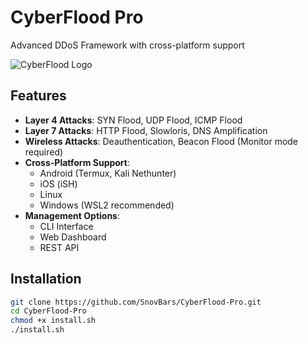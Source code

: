 # CyberFlood Pro

Advanced DDoS Framework with cross-platform support

![CyberFlood Logo](https://via.placeholder.com/800x200?text=CyberFlood+Pro)

## Features
- **Layer 4 Attacks**: SYN Flood, UDP Flood, ICMP Flood
- **Layer 7 Attacks**: HTTP Flood, Slowloris, DNS Amplification
- **Wireless Attacks**: Deauthentication, Beacon Flood (Monitor mode required)
- **Cross-Platform Support**:
  - Android (Termux, Kali Nethunter)
  - iOS (iSH)
  - Linux
  - Windows (WSL2 recommended)
- **Management Options**:
  - CLI Interface
  - Web Dashboard
  - REST API

## Installation

```bash
git clone https://github.com/SnovBars/CyberFlood-Pro.git
cd CyberFlood-Pro
chmod +x install.sh
./install.sh
